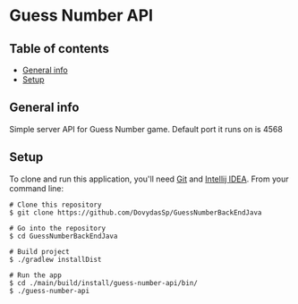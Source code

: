 # Guess Number API

## Table of contents
* [General info](#general-info)
* [Setup](#setup)

## General info
Simple server API for Guess Number game.
Default port it runs on is 4568
	
## Setup
To clone and run this application, you'll need [Git](https://git-scm.com) and [Intellij IDEA](https://www.jetbrains.com/help/idea/installation-guide.html#standalone). From your command line:

```
# Clone this repository
$ git clone https://github.com/DovydasSp/GuessNumberBackEndJava

# Go into the repository
$ cd GuessNumberBackEndJava

# Build project
$ ./gradlew installDist

# Run the app
$ cd ./main/build/install/guess-number-api/bin/
$ ./guess-number-api
```
